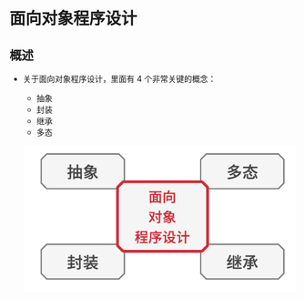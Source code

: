 # 面向对象程序设计

## 概述

+ 关于面向对象程序设计，里面有 4 个非常关键的概念：

  + 抽象
  + 封装
  + 继承
  + 多态

  ![alt text](images/面向对象程序设计.png)
